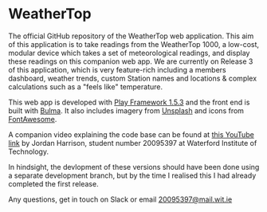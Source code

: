 # WeatherTop
The official GitHub repository of the WeatherTop web application. This aim of this application is to take readings from the WeatherTop 1000, a low-cost, modular device which takes a set of meteorological readings, and display these readings on this companion web app. We are currently on Release 3 of this application, which is very feature-rich including a members dashboard, weather trends, custom Station names and locations & complex calculations such as a "feels like" temperature.

This web app is developed with [Play Framework 1.5.3](https://www.playframework.com) and the front end is built with [Bulma](https://bulma.io). It also includes imagery from [Unsplash](https://unsplash.com) and icons from [FontAwesome](https://fontawesome.com).

A companion video explaining the code base can be found at [this YouTube link](https://www.youtube.com/watch?v=TqjRBALSBjQ) by Jordan Harrison, student number 20095397 at Waterford Institute of Technology.

In hindsight, the devlopment of these versions should have been done using a separate development branch, but by the time I realised this I had already completed the first release.

Any questions, get in touch on Slack or email 20095397@mail.wit.ie
